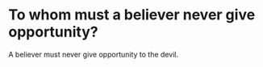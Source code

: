 # To whom must a believer never give opportunity?

A believer must never give opportunity to the devil.
